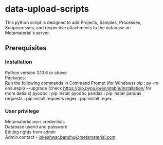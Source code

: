 # data-upload-scripts
This python script is designed to add Projects, Samples, Processes, Subprocesses, and respective attachments to the database on Metamaterial's server.

## Prerequisites
### Installation
Python version 3.10.6 or above \
Packages: \
Run the following commands in Command Prompt (for Windows) 
pip : py -m ensurepip --upgrade (check https://pip.pypa.io/en/stable/installation/ for more detials)
pyodbc : pip install pyodbc
pandas : pip install pandas
requests :  pip install requests
regex : pip install regex

### User privilege
Metamaterial user credentials \
Database userid and password \
Editing rights from admin \
Admin contact - lokeshwar.bandhu@metamaterial.com 
